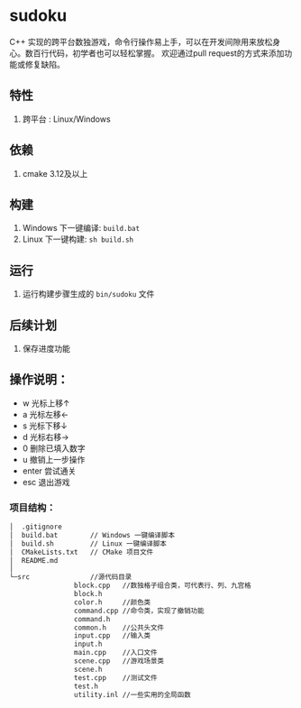 # sudoku
C++ 实现的跨平台数独游戏，命令行操作易上手，可以在开发间隙用来放松身心。数百行代码，初学者也可以轻松掌握。
欢迎通过pull request的方式来添加功能或修复缺陷。

## 特性
1. 跨平台 : Linux/Windows

## 依赖
1. cmake 3.12及以上

## 构建
1. Windows 下一键编译: `build.bat`
2. Linux 下一键构建: `sh build.sh`

## 运行
1. 运行构建步骤生成的 `bin/sudoku` 文件

## 后续计划
1. 保存进度功能

## 操作说明：
- w 光标上移↑
- a 光标左移←
- s 光标下移↓
- d 光标右移→
- 0 删除已填入数字
- u 撤销上一步操作
- enter 尝试通关
- esc 退出游戏

### 项目结构：  
```bash
│  .gitignore  
│  build.bat        // Windows 一键编译脚本  
│  build.sh         // Linux 一键编译脚本  
│  CMakeLists.txt   // CMake 项目文件  
│  README.md  
│    
└─src               //源代码目录  
                block.cpp   //数独格子组合类，可代表行、列、九宫格  
                block.h  
                color.h     //颜色类  
                command.cpp //命令类，实现了撤销功能  
                command.h  
                common.h    //公共头文件  
                input.cpp   //输入类  
                input.h  
                main.cpp    //入口文件  
                scene.cpp   //游戏场景类  
                scene.h  
                test.cpp    //测试文件  
                test.h  
                utility.inl //一些实用的全局函数  
```
